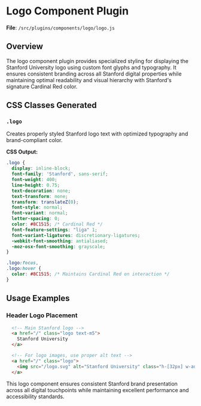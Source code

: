 # Logo Component Plugin

**File**: `/src/plugins/components/logo/logo.js`

## Overview

The logo component plugin provides specialized styling for displaying the Stanford University logo using custom font glyphs and typography. It ensures consistent branding across all Stanford digital properties while maintaining optimal readability and visual hierarchy with Stanford's signature Cardinal Red color.

## CSS Classes Generated

### `.logo`

Creates properly styled Stanford logo text with optimized typography and brand-compliant color.

**CSS Output:**
```css
.logo {
  display: inline-block;
  font-family: 'Stanford', sans-serif;
  font-weight: 400;
  line-height: 0.75;
  text-decoration: none;
  text-transform: none;
  transform: translateZ(0);
  font-style: normal;
  font-variant: normal;
  letter-spacing: 0;
  color: #8C1515; /* Cardinal Red */
  font-feature-settings: "liga" 1;
  font-variant-ligatures: discretionary-ligatures;
  -webkit-font-smoothing: antialiased;
  -moz-osx-font-smoothing: grayscale;
}

.logo:focus,
.logo:hover {
  color: #8C1515; /* Maintains Cardinal Red on interaction */
}
```

## Usage Examples

### Header Logo Placement
```html
  <!-- Main Stanford logo -->
  <a href="/" class="logo text-m5">
    Stanford University
  </a>  

  <!-- For logo images, use proper alt text -->
  <a href="/" class="logo">
    <img src="/logo.svg" alt="Stanford University" class="h-[32px] w-auto">
  </a>
```

This logo component ensures consistent Stanford brand presentation across all digital touchpoints while maintaining excellent performance and accessibility standards.
